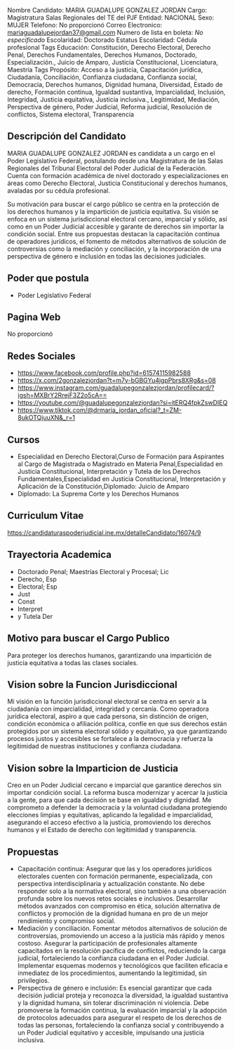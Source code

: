 Nombre Candidato: MARIA GUADALUPE GONZALEZ JORDAN
Cargo: Magistratura Salas Regionales del TE del PJF
Entidad: NACIONAL
Sexo: MUJER
Telefono: No proporcionó
Correo Electronico: mariaguadalupejordan37@gmail.com
Numero de lista en boleta: *No especificado*
Escolaridad: Doctorado
Estatus Escolaridad: Cédula profesional
Tags Educación: Constitución, Derecho Electoral, Derecho Penal, Derechos Fundamentales, Derechos Humanos, Doctorado, Especialización., Juicio de Amparo, Justicia Constitucional, Licenciatura, Maestría
Tags Propósito: Acceso a la justicia, Capacitación jurídica, Ciudadanía, Conciliación, Confianza ciudadana, Confianza social, Democracia, Derechos humanos, Dignidad humana, Diversidad, Estado de derecho, Formación continua, Igualdad sustantiva, Imparcialidad, Inclusión, Integridad, Justicia equitativa, Justicia inclusiva., Legitimidad, Mediación, Perspectiva de género, Poder Judicial, Reforma judicial, Resolución de conflictos, Sistema electoral, Transparencia


## Descripción del Candidato 

MARIA GUADALUPE GONZALEZ JORDAN es candidata a un cargo en el Poder Legislativo Federal, postulando desde una Magistratura de las Salas Regionales del Tribunal Electoral del Poder Judicial de la Federación. Cuenta con formación académica de nivel doctorado y especializaciones en áreas como Derecho Electoral, Justicia Constitucional y derechos humanos, avaladas por su cédula profesional.

Su motivación para buscar el cargo público se centra en la protección de los derechos humanos y la impartición de justicia equitativa. Su visión se enfoca en un sistema jurisdiccional electoral cercano, imparcial y sólido, así como en un Poder Judicial accesible y garante de derechos sin importar la condición social. Entre sus propuestas destacan la capacitación continua de operadores jurídicos, el fomento de métodos alternativos de solución de controversias como la mediación y conciliación, y la incorporación de una perspectiva de género e inclusión en todas las decisiones judiciales.


## Poder que postula

- Poder Legislativo Federal


## Pagina Web

No proporcionó


## Redes Sociales

- https://www.facebook.com/profile.php?id=61574115982588
- https://x.com/2gonzalezjordan?t=m7y-bGBGYu4jgpPbrs8XRg&s=08
- https://www.instagram.com/guadalupegonzalezjordan/profilecard/?igsh=MXBrY2RrejF3Z2o5cA==
- https://youtube.com/@guadalupegonzalezjordan?si=itERQ4fpkZswDIEQ
- https://www.tiktok.com/@drmaria_jordan_oficial?_t=ZM-8ukOTQjuuXN&_r=1


## Cursos

- Especialidad en Derecho Electoral,Curso de Formación para Aspirantes al Cargo de Magistrada o Magistrado en Materia Penal,Especialidad en Justicia Constitucional, Interpretación y Tutela de los Derechos Fundamentales,Especialidad en Justicia Constitucional, Interpretación y Aplicación de la Constitución,Diplomado: Juicio de Amparo
- Diplomado: La Suprema Corte y los Derechos Humanos


## Curriculum Vitae

https://candidaturaspoderjudicial.ine.mx/detalleCandidato/16074/9


## Trayectoria Academica

- Doctorado Penal; Maestrías Electoral y Procesal; Lic
- Derecho, Esp
- Electoral; Esp
- Just
- Const
- Interpret
- y Tutela Der


## Motivo para buscar el Cargo Publico

Para proteger los derechos humanos, garantizando una impartición de justicia equitativa a todas las clases sociales.


## Vision sobre la Funcion Jurisdiccional

Mi visión en la función jurisdiccional electoral se centra en servir a la ciudadanía con imparcialidad, integridad y cercanía. Como operadora jurídica electoral, aspiro a que cada persona, sin distinción de origen, condición económica o afiliación política, confíe en que sus derechos están protegidos por un sistema electoral sólido y equitativo, ya que garantizando procesos justos y accesibles se fortalece a la democracia y refuerza la legitimidad de nuestras instituciones y confianza ciudadana.


## Vision sobre la Imparticion de Justicia

Creo en un Poder Judicial cercano e imparcial que garantice derechos sin importar condición social. La reforma busca modernizar y acercar la justicia a la gente, para que cada decisión se base en igualdad y dignidad. Me comprometo a defender la democracia y la voluntad ciudadana protegiendo elecciones limpias y equitativas, aplicando la legalidad e imparcialidad, asegurando el acceso efectivo a la justicia, promoviendo los derechos humanos y el Estado de derecho con legitimidad y transparencia.


## Propuestas

- Capacitación continua: Asegurar que las y los operadores jurídicos electorales cuenten con formación permanente, especializada, con perspectiva interdisciplinaria y actualización constante. No debe responder solo a la normativa electoral, sino también a una observación profunda sobre los nuevos retos sociales e inclusivos. Desarrollar métodos avanzados con compromiso en ética, solución alternativa de conflictos y promoción de la dignidad humana en pro de un mejor rendimiento y compromiso social.
- Mediación y conciliación. Fomentar métodos alternativos de solución de controversias, promoviendo un acceso a la justicia más rápido y menos costoso. Asegurar la participación de profesionales altamente capacitados en la resolución pacífica de conflictos, reduciendo la carga judicial, fortaleciendo la confianza ciudadana en el Poder Judicial. Implementar esquemas modernos y tecnológicos que faciliten eficacia e inmediatez de los procedimientos, aumentando la legitimidad, sin privilegios.
- Perspectiva de género e inclusión: Es esencial garantizar que cada decisión judicial proteja y reconozca la diversidad, la igualdad sustantiva y la dignidad humana, sin tolerar discriminación ni violencia. Debe promoverse la formación continua, la evaluación imparcial y la adopción de protocolos adecuados para asegurar el respeto de los derechos de todas las personas, fortaleciendo la confianza social y contribuyendo a un Poder Judicial equitativo y accesible, impulsando una justicia inclusiva.

